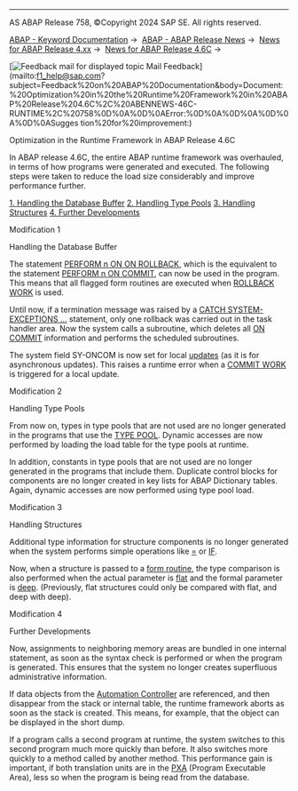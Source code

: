   

* * *

AS ABAP Release 758, ©Copyright 2024 SAP SE. All rights reserved.

[ABAP - Keyword Documentation](https://help.sap.com/doc/abapdocu_latest_index_htm/latest/en-US/abenabap.htm) →  [ABAP - ABAP Release News](https://help.sap.com/doc/abapdocu_latest_index_htm/latest/en-US/abennews.htm) →  [News for ABAP Release 4.xx](https://help.sap.com/doc/abapdocu_latest_index_htm/latest/en-US/abennews-4.htm) →  [News for ABAP Release 4.6C](https://help.sap.com/doc/abapdocu_latest_index_htm/latest/en-US/abennews-46c.htm) → 

 [![](Mail.gif?object=Mail.gif "Feedback mail for displayed topic") Mail Feedback](mailto:f1_help@sap.com?subject=Feedback%20on%20ABAP%20Documentation&body=Document:%20Optimization%20in%20the%20Runtime%20Framework%20in%20ABAP%20Release%204.6C%2C%20ABENNEWS-46C-RUNTIME%2C%20758%0D%0A%0D%0AError:%0D%0A%0D%0A%0D%0A%0D%0ASugges
tion%20for%20improvement:)

Optimization in the Runtime Framework in ABAP Release 4.6C

In ABAP release 4.6C, the entire ABAP runtime framework was overhauled, in terms of how programs were generated and executed. The following steps were taken to reduce the load size considerably and improve performance further.

[1\. Handling the Database Buffer](#!ABAP_MODIFICATION_1@1@)
[2\. Handling Type Pools](#!ABAP_MODIFICATION_2@2@)
[3\. Handling Structures](#!ABAP_MODIFICATION_3@3@)
[4\. Further Developments](#!ABAP_MODIFICATION_4@4@)

Modification 1   

Handling the Database Buffer

The statement [PERFORM n ON ON ROLLBACK](https://help.sap.com/doc/abapdocu_latest_index_htm/latest/en-US/abapperform.htm), which is the equivalent to the statement [PERFORM n ON COMMIT](https://help.sap.com/doc/abapdocu_latest_index_htm/latest/en-US/abapperform.htm), can now be used in the program. This means that all flagged form routines are executed when [ROLLBACK WORK](https://help.sap.com/doc/abapdocu_latest_index_htm/latest/en-US/abaprollback.htm) is used.

Until now, if a termination message was raised by a [CATCH SYSTEM-EXCEPTIONS ...](https://help.sap.com/doc/abapdocu_latest_index_htm/latest/en-US/abapcatch_sys.htm) statement, only one rollback was carried out in the task handler area. Now the system calls a subroutine, which deletes all [ON COMMIT](https://help.sap.com/doc/abapdocu_latest_index_htm/latest/en-US/abapperform.htm) information and performs the scheduled subroutines.

The system field SY-ONCOM is now set for local [updates](https://help.sap.com/doc/abapdocu_latest_index_htm/latest/en-US/abenupdate_glosry.htm "Glossary Entry") (as it is for asynchronous updates). This raises a runtime error when a [COMMIT WORK](https://help.sap.com/doc/abapdocu_latest_index_htm/latest/en-US/abapcommit.htm) is triggered for a local update.

Modification 2   

Handling Type Pools

From now on, types in type pools that are not used are no longer generated in the programs that use the [TYPE POOL](https://help.sap.com/doc/abapdocu_latest_index_htm/latest/en-US/abaptype-pool.htm). Dynamic accesses are now performed by loading the load table for the type pools at runtime.

In addition, constants in type pools that are not used are no longer generated in the programs that include them. Duplicate control blocks for components are no longer created in key lists for ABAP Dictionary tables. Again, dynamic accesses are now performed using type pool load.

Modification 3   

Handling Structures

Additional type information for structure components is no longer generated when the system performs simple operations like [\=](https://help.sap.com/doc/abapdocu_latest_index_htm/latest/en-US/abapmove.htm) or [IF](https://help.sap.com/doc/abapdocu_latest_index_htm/latest/en-US/abapif.htm).

Now, when a structure is passed to a [form routine](https://help.sap.com/doc/abapdocu_latest_index_htm/latest/en-US/abapform.htm), the type comparison is also performed when the actual parameter is [flat](https://help.sap.com/doc/abapdocu_latest_index_htm/latest/en-US/abenflat_glosry.htm "Glossary Entry") and the formal parameter is [deep](https://help.sap.com/doc/abapdocu_latest_index_htm/latest/en-US/abendeep_glosry.htm "Glossary Entry"). (Previously, flat structures could only be compared with flat, and deep with deep).

Modification 4   

Further Developments

Now, assignments to neighboring memory areas are bundled in one internal statement, as soon as the syntax check is performed or when the program is generated. This ensures that the system no longer creates superfluous administrative information.

If data objects from the [Automation Controller](https://help.sap.com/doc/abapdocu_latest_index_htm/latest/en-US/abenole2.htm) are referenced, and then disappear from the stack or internal table, the runtime framework aborts as soon as the stack is created. This means, for example, that the object can be displayed in the short dump.

If a program calls a second program at runtime, the system switches to this second program much more quickly than before. It also switches more quickly to a method called by another method. This performance gain is important, if both translation units are in the [PXA](https://help.sap.com/doc/abapdocu_latest_index_htm/latest/en-US/abenpxa_glosry.htm "Glossary Entry") (Program Executable Area), less so when the program is being read from the database.